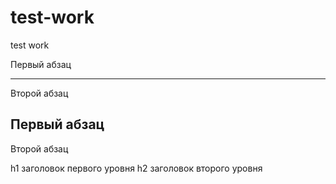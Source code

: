 # test-work
test work

Первый абзац
***
Второй абзац

Первый абзац
---
Второй абзац

h1 заголовок первого уровня
h2 заголовок второго уровня
